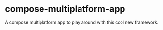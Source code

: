 # compose-multiplatform-app
A compose multiplatform app to play around with this cool new framework.
